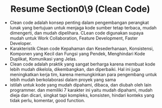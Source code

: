 <h1 align = "center"><b>Resume Section0\9 (Clean Code)</b></h1>

<ul>
    <li>Clean code adalah konsep penting dalam pengembangan perangkat lunak yang bertujuan untuk menjaga kode sumber tetap terbaca, mudah dimengerti, dan mudah dipelihara. CLean code digunakan supaya mudah untuk Work Collaboration, Feature Development, Faster Developer.</li>
    <li>Karakteristik Clean code Kepahaman dan Kesederhanaan, Konsistensi, Komponen yang Kecil dan Fungsi yang Pendek, Menghindari Kode Duplikat, Komunikasi yang Jelas.</li>
    <li>Clean code adalah praktik yang sangat berharga karena membuat kode lebih mudah dikelola, dikembangkan, dan diperbaiki. Hal ini juga meningkatkan kerja tim, karena memungkinkan para pengembang untuk lebih mudah berkolaborasi dalam proyek yang sama</li>
    <li>istilah untuk kode yang mudah dipahami, dibaca, dan diubah oleh lain programmer. dan memiliki 7 karakter ini yaitu mudah dipahami, mudah dieja dan dicari, singkat tapi kompleks, konsisten, hindari konteks yang tidak perlu, komentar, good function.</li>
</ul